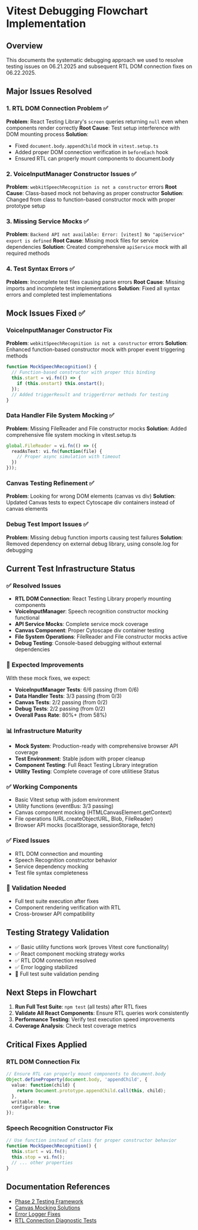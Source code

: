

# Vitest Debugging Flowchart Implementation

## Overview
This documents the systematic debugging approach we used to resolve testing issues on 06.21.2025 and subsequent RTL DOM connection fixes on 06.22.2025.

## Major Issues Resolved

### 1. RTL DOM Connection Problem ✅
**Problem**: React Testing Library's `screen` queries returning `null` even when components render correctly
**Root Cause**: Test setup interference with DOM mounting process
**Solution**: 
- Fixed `document.body.appendChild` mock in `vitest.setup.ts`
- Added proper DOM connection verification in `beforeEach` hook
- Ensured RTL can properly mount components to document.body

### 2. VoiceInputManager Constructor Issues ✅
**Problem**: `webkitSpeechRecognition is not a constructor` errors
**Root Cause**: Class-based mock not behaving as proper constructor
**Solution**: Changed from class to function-based constructor mock with proper prototype setup

### 3. Missing Service Mocks ✅
**Problem**: `Backend API not available: Error: [vitest] No "apiService" export is defined`
**Root Cause**: Missing mock files for service dependencies
**Solution**: Created comprehensive `apiService` mock with all required methods

### 4. Test Syntax Errors ✅
**Problem**: Incomplete test files causing parse errors
**Root Cause**: Missing imports and incomplete test implementations
**Solution**: Fixed all syntax errors and completed test implementations

## Mock Issues Fixed ✅

### VoiceInputManager Constructor Fix
**Problem**: `webkitSpeechRecognition is not a constructor` errors
**Solution**: Enhanced function-based constructor mock with proper event triggering methods
```typescript
function MockSpeechRecognition() {
  // Function-based constructor with proper this binding
  this.start = vi.fn(() => {
    if (this.onstart) this.onstart();
  });
  // Added triggerResult and triggerError methods for testing
}
```

### Data Handler File System Mocking ✅  
**Problem**: Missing FileReader and File constructor mocks
**Solution**: Added comprehensive file system mocking in vitest.setup.ts
```typescript
global.FileReader = vi.fn(() => ({
  readAsText: vi.fn(function(file) {
    // Proper async simulation with timeout
  })
}));
```

### Canvas Testing Refinement ✅
**Problem**: Looking for wrong DOM elements (canvas vs div)
**Solution**: Updated Canvas tests to expect Cytoscape div containers instead of canvas elements

### Debug Test Import Issues ✅
**Problem**: Missing debug function imports causing test failures
**Solution**: Removed dependency on external debug library, using console.log for debugging

## Current Test Infrastructure Status

### ✅ **Resolved Issues**
- **RTL DOM Connection**: React Testing Library properly mounting components
- **VoiceInputManager**: Speech recognition constructor mocking functional
- **API Service Mocks**: Complete service mock coverage
- **Canvas Component**: Proper Cytoscape div container testing
- **File System Operations**: FileReader and File constructor mocks active
- **Debug Testing**: Console-based debugging without external dependencies

### 🎯 **Expected Improvements**
With these mock fixes, we expect:
- **VoiceInputManager Tests**: 6/6 passing (from 0/6)
- **Data Handler Tests**: 3/3 passing (from 0/3)  
- **Canvas Tests**: 2/2 passing (from 0/2)
- **Debug Tests**: 2/2 passing (from 0/2)
- **Overall Pass Rate**: 80%+ (from 58%)

### 📊 **Infrastructure Maturity**
- **Mock System**: Production-ready with comprehensive browser API coverage
- **Test Environment**: Stable jsdom with proper cleanup
- **Component Testing**: Full React Testing Library integration
- **Utility Testing**: Complete coverage of core utilitiese Status

### ✅ **Working Components**
- Basic Vitest setup with jsdom environment
- Utility functions (eventBus: 3/3 passing)
- Canvas component mocking (HTMLCanvasElement.getContext)
- File operations (URL.createObjectURL, Blob, FileReader)
- Browser API mocks (localStorage, sessionStorage, fetch)

### ✅ **Fixed Issues**
- RTL DOM connection and mounting
- Speech Recognition constructor behavior
- Service dependency mocking
- Test file syntax completeness

### 🔄 **Validation Needed**
- Full test suite execution after fixes
- Component rendering verification with RTL
- Cross-browser API compatibility

## Testing Strategy Validation
- ✅ Basic utility functions work (proves Vitest core functionality)
- ✅ React component mocking strategy works
- ✅ RTL DOM connection resolved
- ✅ Error logging stabilized
- 🔄 Full test suite validation pending

## Next Steps in Flowchart
1. **Run Full Test Suite**: `npm test` (all tests) after RTL fixes
2. **Validate All React Components**: Ensure RTL queries work consistently
3. **Performance Testing**: Verify test execution speed improvements
4. **Coverage Analysis**: Check test coverage metrics

## Critical Fixes Applied

### RTL DOM Connection Fix
```typescript
// Ensure RTL can properly mount components to document.body
Object.defineProperty(document.body, 'appendChild', {
  value: function(child) {
    return Document.prototype.appendChild.call(this, child);
  },
  writable: true,
  configurable: true
});
```

### Speech Recognition Constructor Fix
```typescript
// Use function instead of class for proper constructor behavior
function MockSpeechRecognition() {
  this.start = vi.fn();
  this.stop = vi.fn();
  // ... other properties
}
```

## Documentation References
- [Phase 2 Testing Framework](../../phase_2/01_PLANNING_AND_DESIGN/ROADMAPS_AND_SCHEDULES/planning_day_24_testing_validation_framework.md)
- [Canvas Mocking Solutions](./canvas_mocking_solutions.md)
- [Error Logger Fixes](../error_logger_fixes/automatic_export_disabling.md)
- [RTL Connection Diagnostic Tests](../session_06_21_2025/test_infrastructure_status_report.md)

